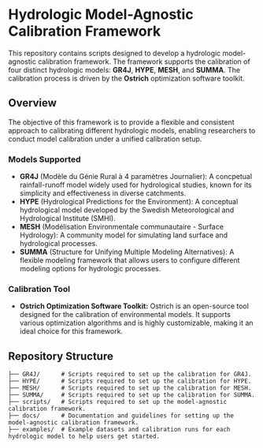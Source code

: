 # Hydrologic Model-Agnostic Calibration Framework

This repository contains scripts designed to develop a hydrologic model-agnostic calibration framework. The framework supports the calibration of four distinct hydrologic models: **GR4J**, **HYPE**, **MESH**, and **SUMMA**. The calibration process is driven by the **Ostrich** optimization software toolkit.

## Overview

The objective of this framework is to provide a flexible and consistent approach to calibrating different hydrologic models, enabling researchers to conduct model calibration under a unified calibration setup. 

### Models Supported

- **GR4J** (Modèle du Génie Rural à 4 paramètres Journalier): A concpetual rainfall-runoff model widely used for hydrological studies, known for its simplicity and effectiveness in diverse catchments.
- **HYPE** (Hydrological Predictions for the Environment): A conceptual hydrological model developed by the Swedish Meteorological and Hydrological Institute (SMHI).
- **MESH** (Modélisation Environmentale communautaire - Surface Hydrology): A community model for simulating land surface and hydrological processes.
- **SUMMA** (Structure for Unifying Multiple Modeling Alternatives): A flexible modeling framework that allows users to configure different modeling options for hydrologic processes.

### Calibration Tool

- **Ostrich Optimization Software Toolkit:** Ostrich is an open-source tool designed for the calibration of environmental models. It supports various optimization algorithms and is highly customizable, making it an ideal choice for this framework.

## Repository Structure

```plaintext
├── GR4J/      # Scripts required to set up the calibration for GR4J.
├── HYPE/      # Scripts required to set up the calibration for HYPE.
├── MESH/      # Scripts required to set up the calibration for MESH.
├── SUMMA/     # Scripts required to set up the calibration for SUMMA.
├── scripts/   # Scripts required to set up the model-agnostic calibration framework.
├── docs/      # Documentation and guidelines for setting up the model-agnostic calibration framework.
├── examples/  # Example datasets and calibration runs for each hydrologic model to help users get started.
